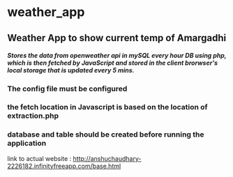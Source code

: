 # weather_app

## Weather App to show current temp of Amargadhi

##### Stores the data from openweather api in mySQL every hour DB using php, which is then fetched by JavaScript and stored in the client brorwser's local storage that is updated every 5 mins. 

### The config file must be configured


### the fetch location in Javascript is based on the location of extraction.php


### database and table should be created before running the application

link to actual website : http://anshuchaudhary-2226182.infinityfreeapp.com/base.html
